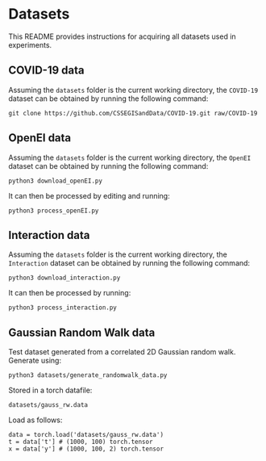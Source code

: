 # Datasets
This README provides instructions for acquiring all datasets used in experiments.

## COVID-19 data
Assuming the `datasets` folder is the current working directory, the `COVID-19` dataset can be obtained by running the following command:
```
git clone https://github.com/CSSEGISandData/COVID-19.git raw/COVID-19
```

## OpenEI data
Assuming the `datasets` folder is the current working directory, the `OpenEI` dataset can be obtained by running the following command:
```
python3 download_openEI.py
```

It can then be processed by editing and running:
```
python3 process_openEI.py
```

## Interaction data
Assuming the `datasets` folder is the current working directory, the `Interaction` dataset can be obtained by running the following command:
```
python3 download_interaction.py
```

It can then be processed by running:
```
python3 process_interaction.py
```

## Gaussian Random Walk data
Test dataset generated from a correlated 2D Gaussian random walk.
Generate using:
```
python3 datasets/generate_randomwalk_data.py
```
Stored in a torch datafile:
```
datasets/gauss_rw.data
```
Load as follows:
```
data = torch.load('datasets/gauss_rw.data')
t = data['t'] # (1000, 100) torch.tensor
x = data['y'] # (1000, 100, 2) torch.tensor
```

